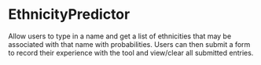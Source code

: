 # EthnicityPredictor
Allow users to type in a name and get a list of ethnicities that may be associated with that name with probabilities.  Users can then submit a form to record their experience with the tool and view/clear all submitted entries.
